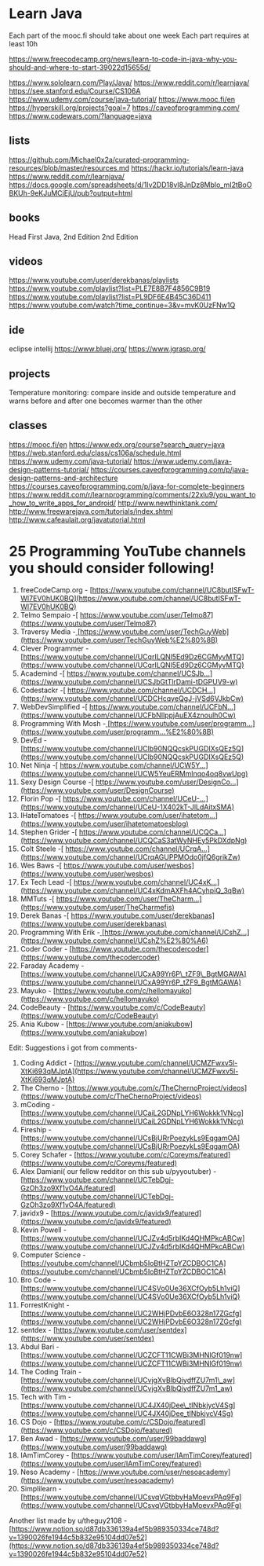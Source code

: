 # Learn Java

Each part of the mooc.fi should take about one week
Each part requires at least 10h



https://www.freecodecamp.org/news/learn-to-code-in-java-why-you-should-and-where-to-start-39022d15655d/

https://www.sololearn.com/Play/Java/
https://www.reddit.com/r/learnjava/
https://see.stanford.edu/Course/CS106A
https://www.udemy.com/course/java-tutorial/
https://www.mooc.fi/en
https://hyperskill.org/projects?goal=7
https://caveofprogramming.com/
https://www.codewars.com/?language=java


## lists
https://github.com/Michael0x2a/curated-programming-resources/blob/master/resources.md
https://hackr.io/tutorials/learn-java
https://www.reddit.com/r/learnjava/
https://docs.google.com/spreadsheets/d/1Iv2DD18vl8JnDz8Mblo_mI2tBoOBKUh-9eKJuMCiEjU/pub?output=html

## books
Head First Java, 2nd Edition 2nd Edition

## videos
https://www.youtube.com/user/derekbanas/playlists
https://www.youtube.com/playlist?list=PLE7E8B7F4856C9B19
https://www.youtube.com/playlist?list=PL9DF6E4B45C36D411
https://www.youtube.com/watch?time_continue=3&v=mvK0UzFNw1Q

## ide
eclipse
intellij
https://www.bluej.org/
https://www.jgrasp.org/

## projects
Temperature monitoring: compare inside and outside temperature and warns before and after one becomes warmer than the other

## classes
https://mooc.fi/en
https://www.edx.org/course?search_query=java
https://web.stanford.edu/class/cs106a/schedule.html
https://www.udemy.com/java-tutorial/
https://www.udemy.com/java-design-patterns-tutorial/
https://courses.caveofprogramming.com/p/java-design-patterns-and-architecture
https://courses.caveofprogramming.com/p/java-for-complete-beginners
https://www.reddit.com/r/learnprogramming/comments/22xlu9/you_want_to_how_to_write_apps_for_android/
http://www.newthinktank.com/
http://www.freewarejava.com/tutorials/index.shtml
http://www.cafeaulait.org/javatutorial.html


# 25 Programming YouTube channels you should consider following!
1. freeCodeCamp.org - [https://www.youtube.com/channel/UC8butISFwT-Wl7EV0hUK0BQ](https://www.youtube.com/channel/UC8butISFwT-Wl7EV0hUK0BQ)
2. Telmo Sempaio -[ https://www.youtube.com/user/Telmo87](https://www.youtube.com/user/Telmo87)​
3. Traversy Media -[ ](https://www.youtube.com/user/TechGuyWeb)[https://www.youtube.com/user/TechGuyWeb​](https://www.youtube.com/user/TechGuyWeb%E2%80%8B)
4. Clever Programmer - [https://www.youtube.com/channel/UCqrILQNl5Ed9Dz6CGMyvMTQ](https://www.youtube.com/channel/UCqrILQNl5Ed9Dz6CGMyvMTQ)
5. Academind -[ https://www.youtube.com/channel/UCSJb...](https://www.youtube.com/channel/UCSJbGtTlrDami-tDGPUV9-w)​
6. Codestackr -[ https://www.youtube.com/channel/UCDCH...](https://www.youtube.com/channel/UCDCHcqyeQgJ-jVSd6VJkbCw)​
7. WebDevSimplified -[ https://www.youtube.com/channel/UCFbN...](https://www.youtube.com/channel/UCFbNIlppjAuEX4znoulh0Cw)​
8. Programming With Mosh -[ ](https://www.youtube.com/user/programmingwithmosh)[https://www.youtube.com/user/programm...​](https://www.youtube.com/user/programm...%E2%80%8B)
9. DevEd - [https://www.youtube.com/channel/UClb90NQQcskPUGDIXsQEz5Q](https://www.youtube.com/channel/UClb90NQQcskPUGDIXsQEz5Q)
10. Net Ninja -[ https://www.youtube.com/channel/UCW5Y...](https://www.youtube.com/channel/UCW5YeuERMmlnqo4oq8vwUpg)​
11. Sexy Design Course -[ https://www.youtube.com/user/DesignCo...](https://www.youtube.com/user/DesignCourse)​
12. Florin Pop -[ https://www.youtube.com/channel/UCeU-...](https://www.youtube.com/channel/UCeU-1X402kT-JlLdAitxSMA)​
13. IHateTomatoes -[ https://www.youtube.com/user/ihatetom...](https://www.youtube.com/user/ihatetomatoesblog)​
14. Stephen Grider -[ https://www.youtube.com/channel/UCQCa...](https://www.youtube.com/channel/UCQCaS3atWyNHEy5PkDXdpNg)​
15. Colt Steele -[ https://www.youtube.com/channel/UCrqA...](https://www.youtube.com/channel/UCrqAGUPPMOdo0jfQ6grikZw)​
16. Wes Baws -[ https://www.youtube.com/user/wesbos](https://www.youtube.com/user/wesbos)​
17. Ex Tech Lead -[ https://www.youtube.com/channel/UC4xK...](https://www.youtube.com/channel/UC4xKdmAXFh4ACyhpiQ_3qBw)​
18. MMTuts -[ https://www.youtube.com/user/TheCharm...](https://www.youtube.com/user/TheCharmefis)​
19. Derek Banas -[ https://www.youtube.com/user/derekbanas](https://www.youtube.com/user/derekbanas)​
20. Programming With Erik -[ ](https://www.youtube.com/channel/UCshZ3rdoCLjDYuTR_RBubzw)[https://www.youtube.com/channel/UCshZ…](https://www.youtube.com/channel/UCshZ%E2%80%A6)
21. Coder Coder - [https://www.youtube.com/thecodercoder](https://www.youtube.com/thecodercoder)
22. Faraday Academy - [https://www.youtube.com/channel/UCxA99Yr6P\_tZF9\_BgtMGAWA](https://www.youtube.com/channel/UCxA99Yr6P_tZF9_BgtMGAWA)
23. Mayuko - [https://www.youtube.com/c/hellomayuko](https://www.youtube.com/c/hellomayuko)
24. CodeBeauty - [https://www.youtube.com/c/CodeBeauty](https://www.youtube.com/c/CodeBeauty)
25. Ania Kubow - [https://www.youtube.com/aniakubow](https://www.youtube.com/aniakubow)

Edit: Suggestions i got from comments-

1. Coding Addict - [https://www.youtube.com/channel/UCMZFwxv5l-XtKi693qMJptA](https://www.youtube.com/channel/UCMZFwxv5l-XtKi693qMJptA)
2. The Cherno - [https://www.youtube.com/c/TheChernoProject/videos](https://www.youtube.com/c/TheChernoProject/videos)
3. mCoding - [https://www.youtube.com/channel/UCaiL2GDNpLYH6Wokkk1VNcg](https://www.youtube.com/channel/UCaiL2GDNpLYH6Wokkk1VNcg)
4. Fireship - [https://www.youtube.com/channel/UCsBjURrPoezykLs9EqgamOA](https://www.youtube.com/channel/UCsBjURrPoezykLs9EqgamOA)
5. Corey Schafer - [https://www.youtube.com/c/Coreyms/featured](https://www.youtube.com/c/Coreyms/featured)
6. Alex Damiani( our fellow redditor on this sub u/pyyoutuber) - [https://www.youtube.com/channel/UCTebDgj-GzOh3zo9Xf1vO4A/featured](https://www.youtube.com/channel/UCTebDgj-GzOh3zo9Xf1vO4A/featured)
7. javidx9 - [https://www.youtube.com/c/javidx9/featured](https://www.youtube.com/c/javidx9/featured)
8. Kevin Powell - [https://www.youtube.com/channel/UCJZv4d5rbIKd4QHMPkcABCw](https://www.youtube.com/channel/UCJZv4d5rbIKd4QHMPkcABCw)
9. Computer Science - [https://youtube.com/channel/UCbmb5IoBtHZTpYZCDBOC1CA](https://youtube.com/channel/UCbmb5IoBtHZTpYZCDBOC1CA)
10. Bro Code - [https://www.youtube.com/channel/UC4SVo0Ue36XCfOyb5Lh1viQ](https://www.youtube.com/channel/UC4SVo0Ue36XCfOyb5Lh1viQ)
11. ForrestKnight - [https://www.youtube.com/channel/UC2WHjPDvbE6O328n17ZGcfg](https://www.youtube.com/channel/UC2WHjPDvbE6O328n17ZGcfg)
12. sentdex - [https://www.youtube.com/user/sentdex](https://www.youtube.com/user/sentdex)
13. Abdul Bari - [https://www.youtube.com/channel/UCZCFT11CWBi3MHNlGf019nw](https://www.youtube.com/channel/UCZCFT11CWBi3MHNlGf019nw)
14. The Coding Train  - [https://www.youtube.com/channel/UCvjgXvBlbQiydffZU7m1\_aw](https://www.youtube.com/channel/UCvjgXvBlbQiydffZU7m1_aw)
15. Tech with Tim - [https://www.youtube.com/channel/UC4JX40jDee\_tINbkjycV4Sg](https://www.youtube.com/channel/UC4JX40jDee_tINbkjycV4Sg)
16. CS Dojo - [https://www.youtube.com/c/CSDojo/featured](https://www.youtube.com/c/CSDojo/featured)
17. Ben Awad - [https://www.youtube.com/user/99baddawg](https://www.youtube.com/user/99baddawg)
18. IAmTimCorey - [https://www.youtube.com/user/IAmTimCorey/featured](https://www.youtube.com/user/IAmTimCorey/featured)
19. Neso Academy - [https://www.youtube.com/user/nesoacademy](https://www.youtube.com/user/nesoacademy)
20. Simplilearn - [https://www.youtube.com/channel/UCsvqVGtbbyHaMoevxPAq9Fg](https://www.youtube.com/channel/UCsvqVGtbbyHaMoevxPAq9Fg)

Another list made by u/theguy2108 \- [https://www.notion.so/d87db336139a4ef5b989350334ce748d?v=1390026fe1944c5b832e95104dd07e52](https://www.notion.so/d87db336139a4ef5b989350334ce748d?v=1390026fe1944c5b832e95104dd07e52)



